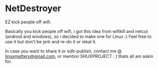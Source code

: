 # NetDestroyer
EZ kick people off wifi.

Basically you kick people off wifi, i got this idea from wifikill and netcut (android and windows), so i decided to make one for Linux :)
Feel free to use it but don't be jerk and re-do it or steal it.

In case you want to share it or edit-publish, contact me @ linuxmetters@gmail.com, or mention SHUXPROJECT : ) thats all am askin for.


